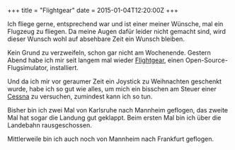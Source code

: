 +++
title = "Flightgear"
date = 2015-01-04T12:20:00Z
+++

Ich fliege gerne, entsprechend war und ist einer meiner Wünsche, mal ein Flugzeug zu fliegen. Da meine Augen dafür leider nicht gemacht sind, wird dieser Wunsch wohl auf absehbare Zeit ein Wunsch bleiben.

Kein Grund zu verzweifeln, schon gar nicht am Wochenende. Gestern Abend habe ich mir seit langem mal wieder [Flightgear](http://de.wikipedia.org/wiki/FlightGear), einen Open-Source-Flugsimulator, installiert.

Und da ich mir vor geraumer Zeit ein Joystick zu Weihnachten geschenkt wurde, habe ich so gut wie alles, um mich ein bisschen am Steuer einer [Cessna](http://de.wikipedia.org/wiki/Cessna_172) zu versuchen, zumindest kann ich so tun.

Bisher bin ich zwei Mal von Karlsruhe nach Mannheim geflogen, das zweite Mal hat sogar die Landung gut geklappt. Beim ersten Mal bin ich über die Landebahn rausgeschossen.

Mittlerweile bin ich auch noch von Mannheim nach Frankfurt geflogen.
